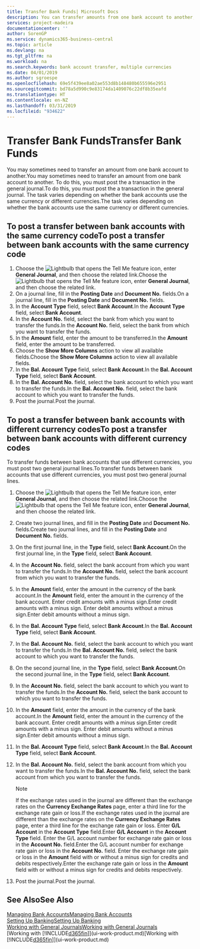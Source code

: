```yaml
---
title: Transfer Bank Funds| Microsoft Docs
description: You can transfer amounts from one bank account to another, including different currencies, by posting the transaction in the general journal.
services: project-madeira
documentationcenter: ''
author: SorenGP
ms.service: dynamics365-business-central
ms.topic: article
ms.devlang: na
ms.tgt_pltfrm: na
ms.workload: na
ms.search.keywords: bank account transfer, multiple currencies
ms.date: 04/01/2019
ms.author: sgroespe
ms.openlocfilehash: 69e5f439ee8a02ae553d8b148480b655596e2951
ms.sourcegitcommit: bd78a5d990c9e83174da1409076c22df8b35eafd
ms.translationtype: HT
ms.contentlocale: en-NZ
ms.lasthandoff: 03/31/2019
ms.locfileid: "934622"
---
```

# <a name="transfer-bank-funds"></a><span data-ttu-id="917f4-103">Transfer Bank Funds</span><span class="sxs-lookup"><span data-stu-id="917f4-103">Transfer Bank Funds</span></span>
<span data-ttu-id="917f4-104">You may sometimes need to transfer an amount from one bank account to another.</span><span class="sxs-lookup"><span data-stu-id="917f4-104">You may sometimes need to transfer an amount from one bank account to another.</span></span> <span data-ttu-id="917f4-105">To do this, you must post the a transaction in the general journal.</span><span class="sxs-lookup"><span data-stu-id="917f4-105">To do this, you must post the a transaction in the general journal.</span></span> <span data-ttu-id="917f4-106">The task varies depending on whether the bank accounts use the same currency or different currencies.</span><span class="sxs-lookup"><span data-stu-id="917f4-106">The task varies depending on whether the bank accounts use the same currency or different currencies.</span></span>

## <a name="to-post-a-transfer-between-bank-accounts-with-the-same-currency-code"></a><span data-ttu-id="917f4-107">To post a transfer between bank accounts with the same currency code</span><span class="sxs-lookup"><span data-stu-id="917f4-107">To post a transfer between bank accounts with the same currency code</span></span>
1. <span data-ttu-id="917f4-108">Choose the ![Lightbulb that opens the Tell Me feature](media/ui-search/search_small.png "Tell me what you want to do") icon, enter **General Journal**, and then choose the related link.</span><span class="sxs-lookup"><span data-stu-id="917f4-108">Choose the ![Lightbulb that opens the Tell Me feature](media/ui-search/search_small.png "Tell me what you want to do") icon, enter **General Journal**, and then choose the related link.</span></span>
2. <span data-ttu-id="917f4-109">On a journal line, fill in the **Posting Date** and **Document No.** fields.</span><span class="sxs-lookup"><span data-stu-id="917f4-109">On a journal line, fill in the **Posting Date** and **Document No.** fields.</span></span>
3. <span data-ttu-id="917f4-110">In the **Account Type** field, select **Bank Account**.</span><span class="sxs-lookup"><span data-stu-id="917f4-110">In the **Account Type** field, select **Bank Account**.</span></span>
4. <span data-ttu-id="917f4-111">In the **Account No.** field, select the bank from which you want to transfer the funds.</span><span class="sxs-lookup"><span data-stu-id="917f4-111">In the **Account No.** field, select the bank from which you want to transfer the funds.</span></span>
5. <span data-ttu-id="917f4-112">In the **Amount** field, enter the amount to be transferred.</span><span class="sxs-lookup"><span data-stu-id="917f4-112">In the **Amount** field, enter the amount to be transferred.</span></span>
6. <span data-ttu-id="917f4-113">Choose the **Show More Columns** action to view all available fields.</span><span class="sxs-lookup"><span data-stu-id="917f4-113">Choose the **Show More Columns** action to view all available fields.</span></span>
7. <span data-ttu-id="917f4-114">In the **Bal. Account Type** field, select **Bank Account**.</span><span class="sxs-lookup"><span data-stu-id="917f4-114">In the **Bal. Account Type** field, select **Bank Account**.</span></span>
8. <span data-ttu-id="917f4-115">In the **Bal. Account No.** field, select the bank account to which you want to transfer the funds.</span><span class="sxs-lookup"><span data-stu-id="917f4-115">In the **Bal. Account No.** field, select the bank account to which you want to transfer the funds.</span></span>
9. <span data-ttu-id="917f4-116">Post the journal.</span><span class="sxs-lookup"><span data-stu-id="917f4-116">Post the journal.</span></span>

## <a name="to-post-a-transfer-between-bank-accounts-with-different-currency-codes"></a><span data-ttu-id="917f4-117">To post a transfer between bank accounts with different currency codes</span><span class="sxs-lookup"><span data-stu-id="917f4-117">To post a transfer between bank accounts with different currency codes</span></span>
<span data-ttu-id="917f4-118">To transfer funds between bank accounts that use different currencies, you must post two general journal lines.</span><span class="sxs-lookup"><span data-stu-id="917f4-118">To transfer funds between bank accounts that use different currencies, you must post two general journal lines.</span></span>

1. <span data-ttu-id="917f4-119">Choose the ![Lightbulb that opens the Tell Me feature](media/ui-search/search_small.png "Tell me what you want to do") icon, enter **General Journal**, and then choose the related link.</span><span class="sxs-lookup"><span data-stu-id="917f4-119">Choose the ![Lightbulb that opens the Tell Me feature](media/ui-search/search_small.png "Tell me what you want to do") icon, enter **General Journal**, and then choose the related link.</span></span>
2. <span data-ttu-id="917f4-120">Create two journal lines, and fill in the **Posting Date** and **Document No.** fields.</span><span class="sxs-lookup"><span data-stu-id="917f4-120">Create two journal lines, and fill in the **Posting Date** and **Document No.** fields.</span></span>
3. <span data-ttu-id="917f4-121">On the first journal line, in the **Type** field, select **Bank Account**.</span><span class="sxs-lookup"><span data-stu-id="917f4-121">On the first journal line, in the **Type** field, select **Bank Account**.</span></span>
4. <span data-ttu-id="917f4-122">In the **Account No.** field, select the bank account from which you want to transfer the funds.</span><span class="sxs-lookup"><span data-stu-id="917f4-122">In the **Account No.** field, select the bank account from which you want to transfer the funds.</span></span>
5. <span data-ttu-id="917f4-123">In the **Amount** field, enter the amount in the currency of the bank account.</span><span class="sxs-lookup"><span data-stu-id="917f4-123">In the **Amount** field, enter the amount in the currency of the bank account.</span></span> <span data-ttu-id="917f4-124">Enter credit amounts with a minus sign.</span><span class="sxs-lookup"><span data-stu-id="917f4-124">Enter credit amounts with a minus sign.</span></span> <span data-ttu-id="917f4-125">Enter debit amounts without a minus sign.</span><span class="sxs-lookup"><span data-stu-id="917f4-125">Enter debit amounts without a minus sign.</span></span>
6. <span data-ttu-id="917f4-126">In the **Bal. Account Type** field, select **Bank Account**.</span><span class="sxs-lookup"><span data-stu-id="917f4-126">In the **Bal. Account Type** field, select **Bank Account**.</span></span>
7. <span data-ttu-id="917f4-127">In the **Bal. Account No.** field, select the bank account to which you want to transfer the funds.</span><span class="sxs-lookup"><span data-stu-id="917f4-127">In the **Bal. Account No.** field, select the bank account to which you want to transfer the funds.</span></span>
8. <span data-ttu-id="917f4-128">On the second journal line, in the **Type** field, select **Bank Account**.</span><span class="sxs-lookup"><span data-stu-id="917f4-128">On the second journal line, in the **Type** field, select **Bank Account**.</span></span>
9. <span data-ttu-id="917f4-129">In the **Account No.** field, select the bank account to which you want to transfer the funds.</span><span class="sxs-lookup"><span data-stu-id="917f4-129">In the **Account No.** field, select the bank account to which you want to transfer the funds.</span></span>
10. <span data-ttu-id="917f4-130">In the **Amount** field, enter the amount in the currency of the bank account.</span><span class="sxs-lookup"><span data-stu-id="917f4-130">In the **Amount** field, enter the amount in the currency of the bank account.</span></span> <span data-ttu-id="917f4-131">Enter credit amounts with a minus sign.</span><span class="sxs-lookup"><span data-stu-id="917f4-131">Enter credit amounts with a minus sign.</span></span> <span data-ttu-id="917f4-132">Enter debit amounts without a minus sign.</span><span class="sxs-lookup"><span data-stu-id="917f4-132">Enter debit amounts without a minus sign.</span></span>
11. <span data-ttu-id="917f4-133">In the **Bal. Account Type** field, select **Bank Account**.</span><span class="sxs-lookup"><span data-stu-id="917f4-133">In the **Bal. Account Type** field, select **Bank Account**.</span></span>  
12. <span data-ttu-id="917f4-134">In the **Bal. Account No.** field, select the bank account from which you want to transfer the funds.</span><span class="sxs-lookup"><span data-stu-id="917f4-134">In the **Bal. Account No.** field, select the bank account from which you want to transfer the funds.</span></span>

    > [!NOTE]  
    > <span data-ttu-id="917f4-135">If the exchange rates used in the journal are different than the exchange rates on the **Currency Exchange Rates** page, enter a third line for the exchange rate gain or loss.</span><span class="sxs-lookup"><span data-stu-id="917f4-135">If the exchange rates used in the journal are different than the exchange rates on the **Currency Exchange Rates** page, enter a third line for the exchange rate gain or loss.</span></span> <span data-ttu-id="917f4-136">Enter **G/L Account** in the **Account Type** field.</span><span class="sxs-lookup"><span data-stu-id="917f4-136">Enter **G/L Account** in the **Account Type** field.</span></span> <span data-ttu-id="917f4-137">Enter the G/L account number for exchange rate gain or loss in the **Account No.** field.</span><span class="sxs-lookup"><span data-stu-id="917f4-137">Enter the G/L account number for exchange rate gain or loss in the **Account No.** field.</span></span> <span data-ttu-id="917f4-138">Enter the exchange rate gain or loss in the **Amount** field with or without a minus sign for credits and debits respectively.</span><span class="sxs-lookup"><span data-stu-id="917f4-138">Enter the exchange rate gain or loss in the **Amount** field with or without a minus sign for credits and debits respectively.</span></span>
13. <span data-ttu-id="917f4-139">Post the journal.</span><span class="sxs-lookup"><span data-stu-id="917f4-139">Post the journal.</span></span>

## <a name="see-also"></a><span data-ttu-id="917f4-140">See Also</span><span class="sxs-lookup"><span data-stu-id="917f4-140">See Also</span></span>
[<span data-ttu-id="917f4-141">Managing Bank Accounts</span><span class="sxs-lookup"><span data-stu-id="917f4-141">Managing Bank Accounts</span></span>](bank-manage-bank-accounts.md)  
[<span data-ttu-id="917f4-142">Setting Up Banking</span><span class="sxs-lookup"><span data-stu-id="917f4-142">Setting Up Banking</span></span>](bank-setup-banking.md)  
[<span data-ttu-id="917f4-143">Working with General Journals</span><span class="sxs-lookup"><span data-stu-id="917f4-143">Working with General Journals</span></span>](ui-work-general-journals.md)  
<span data-ttu-id="917f4-144">[Working with [!INCLUDE[d365fin](includes/d365fin_md.md)]](ui-work-product.md)</span><span class="sxs-lookup"><span data-stu-id="917f4-144">[Working with [!INCLUDE[d365fin](includes/d365fin_md.md)]](ui-work-product.md)</span></span>
